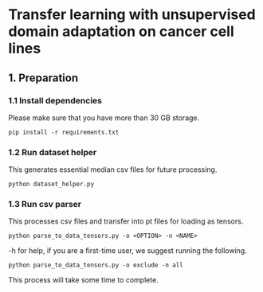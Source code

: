# Transfer learning with unsupervised domain adaptation on cancer cell lines

## 1. Preparation

### 1.1 Install dependencies

Please make sure that you have more than 30 GB storage.

```
pip install -r requirements.txt
```

### 1.2 Run dataset helper

This generates essential median csv files for future processing.

```
python dataset_helper.py
```

### 1.3 Run csv parser

This processes csv files and transfer into pt files for loading as tensors.

```
python parse_to_data_tensors.py -o <OPTION> -n <NAME>
```

-h for help, if you are a first-time user, we suggest running the following.

```
python parse_to_data_tensors.py -o exclude -n all
```

This process will take some time to complete.